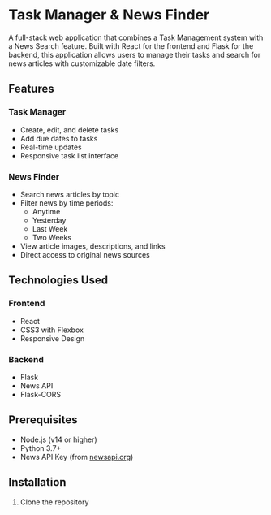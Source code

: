 # Task Manager & News Finder

A full-stack web application that combines a Task Management system with a News Search feature. Built with React for the frontend and Flask for the backend, this application allows users to manage their tasks and search for news articles with customizable date filters.

## Features

### Task Manager
- Create, edit, and delete tasks
- Add due dates to tasks
- Real-time updates
- Responsive task list interface

### News Finder
- Search news articles by topic
- Filter news by time periods:
  - Anytime
  - Yesterday
  - Last Week
  - Two Weeks
- View article images, descriptions, and links
- Direct access to original news sources

## Technologies Used

### Frontend
- React
- CSS3 with Flexbox
- Responsive Design

### Backend
- Flask
- News API
- Flask-CORS

## Prerequisites

- Node.js (v14 or higher)
- Python 3.7+
- News API Key (from [newsapi.org](https://newsapi.org))

## Installation

1. Clone the repository